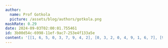 ```yaml
---
author:
  name: Prof Gotkola
  picture: /assets/blog/authors/gotkola.png
maskRate: 0.29
date: 2024-09-03T02:00:01.755461
id: 3b00d54c-6998-11ef-9ac7-253e4f133a5e
content: '[[1, 6, 5, 0, 3, 7, 9, 4, 2], [0, 3, 2, 0, 4, 9, 1, 6, 7], [9, 7, 4, 0, 2, 0, 0, 0, 0], [3, 9, 6, 7, 1, 0, 8, 2, 4], [0, 1, 0, 0, 0, 2, 7, 0, 6], [5, 2, 7, 0, 0, 6, 3, 1, 9], [0, 5, 9, 2, 6, 3, 4, 8, 1], [6, 0, 1, 9, 5, 4, 2, 0, 3], [2, 0, 0, 1, 0, 8, 6, 9, 0]]'
---
```

